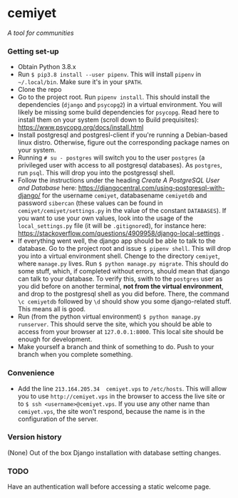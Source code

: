 # cemiyet #
_A tool for communities_

### Getting set-up ###

* Obtain Python 3.8.x
* Run `$ pip3.8 install --user pipenv`. This will install `pipenv` in `~/.local/bin`. Make sure it's in your `$PATH`.
* Clone the repo
* Go to the project root. Run `pipenv install`. This should install the dependencies (`django` and `psycopg2`) in a virtual environment. You will likely be missing some build dependencies for `psycopg`. Read here to install them on your system (scroll down to Build prequisites): https://www.psycopg.org/docs/install.html
* Install postgresql and postgresl-client if you're running a Debian-based linux distro. Otherwise, figure out the corresponding package names on your system.
* Running `# su - postgres` will switch you to the user `postgres` (a privileged user with access to all postgresql databases). As `postgres`, run `psql`. This will drop you into the postgressql shell.
* Follow the instructions under the heading _Create A PostgreSQL User and Database_ here: https://djangocentral.com/using-postgresql-with-django/ for the username `cemiyet`, databasename `cemiyetdb` and password `sibercan` (these values can be found in `cemiyet/cemiyet/settings.py` in the value of the constant `DATABASES`). If you want to use your own values, look into the usage of the `local_settings.py` file (it will be `.gitignore`d), for instance here: https://stackoverflow.com/questions/4909958/django-local-settings .
* If everything went well, the django app should be able to talk to the database. Go to the project root and issue `$ pipenv shell`. This will drop you into a virtual environment shell. Chenge to the directory `cemiyet`, where `manage.py` lives. Run `$ python manage.py migrate`. This should do some stuff, which, if completed without errors, should mean that django can talk to your database. To verify this, swith to the `postgres` user as you did before on another terminal, __not from the virtual environment__, and drop to the postgresql shell as you did before. There, the command `\c cemiyetdb` followed by `\d` should show you some django-related stuff. This means all is good.
* Run (from the python virtual environment) `$ python manage.py runserver`. This should serve the site, which you should be able to access from your browser at `127.0.0.1:8000`. This local site should be enough for development.
* Make yourself a branch and think of something to do. Push to your branch when you complete something.

### Convenience ###
* Add the line `213.164.205.34  cemiyet.vps` to `/etc/hosts`. This will allow you to use `http://cemiyet.vps` in the browser to access the live site or to `$ ssh <username>@cemiyet.vps`. If you use any other name than `cemiyet.vps`, the site won't respond, because the name is in the configuration of the server.

### Version history ###
(None) Out of the box Django installation with database setting changes.

### TODO ###
Have an authentication wall before accessing a static welcome page.

